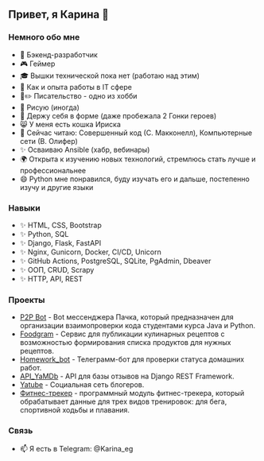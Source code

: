 ## Привет, я Карина 👋

### Немного обо мне
- 🌟 Бэкенд-разработчик
- 🎮 Геймер
- 🎓 Вышки технической пока нет (работаю над этим)
- 💼 Как и опыта работы в IT сфере
- 📖✏️ Писательство - одно из хобби
- 🎨 Рисую (иногда)
- 💪 Держу себя в форме (даже пробежала 2 Гонки героев)
- 😸 У меня есть кошка Ириска
- 📘 Сейчас читаю: Совершенный код (С. Макконелл), Компьютерные сети (В. Олифер)
- ✨ Осваиваю Ansible (хабр, вебинары)
- 🌍 Открыта к изучению новых технологий, стремлюсь стать лучше и профессиональнее
- 😄 Python мне понравился, буду изучать его и дальше, постепенно изучу и другие языки

### Навыки
- ✨ HTML, CSS, Bootstrap
- ✨ Python, SQL
- ✨ Django, Flask, FastAPI
- ✨ Nginx, Gunicorn, Docker, CI/CD, Unicorn
- ✨ GitHub Actions, PostgreSQL, SQLite, PgAdmin, Dbeaver
- ✨ ООП, CRUD, Scrapy
- ✨ HTTP, API, REST

### Проекты
- [P2P Bot](https://github.com/Karina-Rin/p2p_review_bot) - Bot мессенджера Пачка, который предназначен для организации взаимопроверки кода студентами курса Java и Python.
- [Foodgram](https://github.com/Karina-Rin/foodgram-project-react-5) - Сервис для публикации кулинарных рецептов с возможностью формирования списка продуктов для нужных рецептов.
- [Homework_bot](https://github.com/Karina-Rin/homework_bot-1) - Телеграмм-бот для проверки статуса домашних работ. 
- [API_YaMDb](https://github.com/Karina-Rin/API_YaMDb-2) - API для базы отзывов на Django REST Framework.
- [Yatube](https://github.com/Karina-Rin/yatube_project) - Социальная сеть блогеров.
- [Фитнес-трекер](https://github.com/Karina-Rin/hw_python_oop) - программный модуль фитнес-трекера, который обрабатывает данные для трех видов тренировок: для бега, спортивной ходьбы и плавания.

### Связь
- 📫 Я есть в Telegram: @Karina_eg
